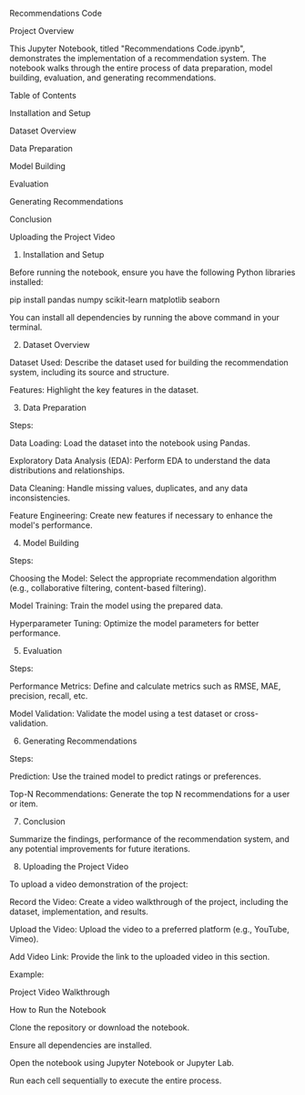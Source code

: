 Recommendations Code

Project Overview

This Jupyter Notebook, titled "Recommendations Code.ipynb", demonstrates the implementation of a recommendation system. The notebook walks through the entire process of data preparation, model building, evaluation, and generating recommendations.

Table of Contents

Installation and Setup

Dataset Overview

Data Preparation

Model Building

Evaluation

Generating Recommendations

Conclusion

Uploading the Project Video

1. Installation and Setup

Before running the notebook, ensure you have the following Python libraries installed:

pip install pandas numpy scikit-learn matplotlib seaborn

You can install all dependencies by running the above command in your terminal.

2. Dataset Overview

Dataset Used: Describe the dataset used for building the recommendation system, including its source and structure.

Features: Highlight the key features in the dataset.

3. Data Preparation

Steps:

Data Loading: Load the dataset into the notebook using Pandas.

Exploratory Data Analysis (EDA): Perform EDA to understand the data distributions and relationships.

Data Cleaning: Handle missing values, duplicates, and any data inconsistencies.

Feature Engineering: Create new features if necessary to enhance the model's performance.

4. Model Building

Steps:

Choosing the Model: Select the appropriate recommendation algorithm (e.g., collaborative filtering, content-based filtering).

Model Training: Train the model using the prepared data.

Hyperparameter Tuning: Optimize the model parameters for better performance.

5. Evaluation

Steps:

Performance Metrics: Define and calculate metrics such as RMSE, MAE, precision, recall, etc.

Model Validation: Validate the model using a test dataset or cross-validation.

6. Generating Recommendations

Steps:

Prediction: Use the trained model to predict ratings or preferences.

Top-N Recommendations: Generate the top N recommendations for a user or item.

7. Conclusion

Summarize the findings, performance of the recommendation system, and any potential improvements for future iterations.

8. Uploading the Project Video

To upload a video demonstration of the project:

Record the Video: Create a video walkthrough of the project, including the dataset, implementation, and results.

Upload the Video: Upload the video to a preferred platform (e.g., YouTube, Vimeo).

Add Video Link: Provide the link to the uploaded video in this section.

Example:

Project Video Walkthrough

How to Run the Notebook

Clone the repository or download the notebook.

Ensure all dependencies are installed.

Open the notebook using Jupyter Notebook or Jupyter Lab.

Run each cell sequentially to execute the entire process.
